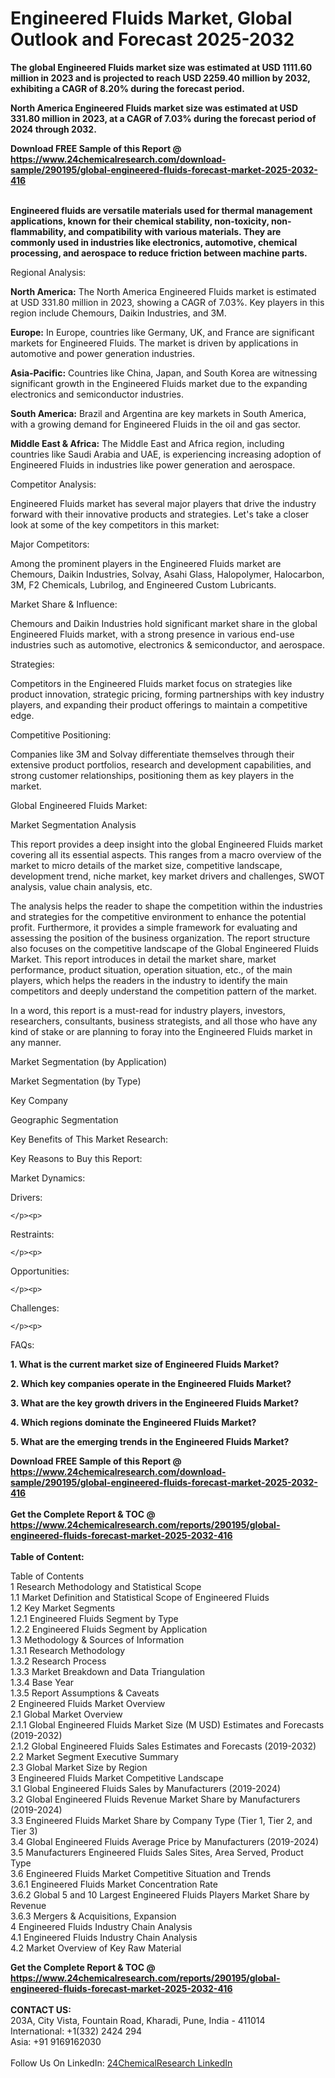 <h1>Engineered Fluids Market, Global Outlook and Forecast 2025-2032</h1><p><strong>The global Engineered Fluids market size was estimated at USD 1111.60 million in 2023 and is projected to reach USD 2259.40 million by 2032, exhibiting a CAGR of 8.20% during the forecast period. </strong></p><p>
</p><p><strong>North America Engineered Fluids market size was estimated at USD 331.80 million in 2023, at a CAGR of 7.03% during the forecast period of 2024 through 2032.</strong></p><div><b>Download FREE Sample of this Report @ 
            <a href="https://www.24chemicalresearch.com/download-sample/290195/global-engineered-fluids-forecast-market-2025-2032-416">
            https://www.24chemicalresearch.com/download-sample/290195/global-engineered-fluids-forecast-market-2025-2032-416</a></b></div><br><p>
</p><p><strong>Engineered fluids are versatile materials used for thermal management applications, known for their chemical stability, non-toxicity, non-flammability, and compatibility with various materials. They are commonly used in industries like electronics, automotive, chemical processing, and aerospace to reduce friction between machine parts.</strong></p><p>
Regional Analysis:</p><p>
</p><p><strong>North America:</strong> The North America Engineered Fluids market is estimated at USD 331.80 million in 2023, showing a CAGR of 7.03%. Key players in this region include Chemours, Daikin Industries, and 3M.</p><p>
</p><p><strong>Europe:</strong> In Europe, countries like Germany, UK, and France are significant markets for Engineered Fluids. The market is driven by applications in automotive and power generation industries.</p><p>
</p><p><strong>Asia-Pacific:</strong> Countries like China, Japan, and South Korea are witnessing significant growth in the Engineered Fluids market due to the expanding electronics and semiconductor industries.</p><p>
</p><p><strong>South America:</strong> Brazil and Argentina are key markets in South America, with a growing demand for Engineered Fluids in the oil and gas sector.</p><p>
</p><p><strong>Middle East &amp; Africa:</strong> The Middle East and Africa region, including countries like Saudi Arabia and UAE, is experiencing increasing adoption of Engineered Fluids in industries like power generation and aerospace.</p><p>
Competitor Analysis:</p><p>
</p><p>Engineered Fluids market has several major players that drive the industry forward with their innovative products and strategies. Let's take a closer look at some of the key competitors in this market:</p><p>
Major Competitors:</p><p>
</p><p>Among the prominent players in the Engineered Fluids market are Chemours, Daikin Industries, Solvay, Asahi Glass, Halopolymer, Halocarbon, 3M, F2 Chemicals, Lubrilog, and Engineered Custom Lubricants.</p><p>
Market Share &amp; Influence:</p><p>
</p><p>Chemours and Daikin Industries hold significant market share in the global Engineered Fluids market, with a strong presence in various end-use industries such as automotive, electronics &amp; semiconductor, and aerospace.</p><p>
Strategies:</p><p>
</p><p>Competitors in the Engineered Fluids market focus on strategies like product innovation, strategic pricing, forming partnerships with key industry players, and expanding their product offerings to maintain a competitive edge.</p><p>
Competitive Positioning:</p><p>
</p><p>Companies like 3M and Solvay differentiate themselves through their extensive product portfolios, research and development capabilities, and strong customer relationships, positioning them as key players in the market.</p><p>
Global Engineered Fluids Market:</p><p>
Market Segmentation Analysis</p><p>
</p><p>This report provides a deep insight into the global Engineered Fluids market covering all its essential aspects. This ranges from a macro overview of the market to micro details of the market size, competitive landscape, development trend, niche market, key market drivers and challenges, SWOT analysis, value chain analysis, etc.</p><p>
</p><p>The analysis helps the reader to shape the competition within the industries and strategies for the competitive environment to enhance the potential profit. Furthermore, it provides a simple framework for evaluating and assessing the position of the business organization. The report structure also focuses on the competitive landscape of the Global Engineered Fluids Market. This report introduces in detail the market share, market performance, product situation, operation situation, etc., of the main players, which helps the readers in the industry to identify the main competitors and deeply understand the competition pattern of the market.</p><p>
</p><p>In a word, this report is a must-read for industry players, investors, researchers, consultants, business strategists, and all those who have any kind of stake or are planning to foray into the Engineered Fluids market in any manner.</p><p>
Market Segmentation (by Application)</p><p>
</p><p>
Market Segmentation (by Type)</p><p>
</p><p>
Key Company</p><p>
</p><p>
Geographic Segmentation</p><p>
</p><p>
Key Benefits of This Market Research:</p><p>
</p><p>
Key Reasons to Buy this Report:</p><p>
</p><p>
Market Dynamics:</p><p>
Drivers:</p><p>

	</p><p>
Restraints:</p><p>

	</p><p>
Opportunities:</p><p>

	</p><p>
Challenges:</p><p>

	</p><p>

FAQs:</p><p>
</p><p><strong>1. What is the current market size of Engineered Fluids Market?</strong></p><p>
</p><p>
</p><p><strong>2. Which key companies operate in the Engineered Fluids Market?</strong></p><p>
</p><p>
</p><p><strong>3. What are the key growth drivers in the Engineered Fluids Market?</strong></p><p>
</p><p>
</p><p><strong>4. Which regions dominate the Engineered Fluids Market?</strong></p><p>
</p><p>
</p><p><strong>5. What are the emerging trends in the Engineered Fluids Market?</strong></p><p>
</p><div><b>Download FREE Sample of this Report @ 
            <a href="https://www.24chemicalresearch.com/download-sample/290195/global-engineered-fluids-forecast-market-2025-2032-416">
            https://www.24chemicalresearch.com/download-sample/290195/global-engineered-fluids-forecast-market-2025-2032-416</a></b></div><br><div><b>Get the Complete Report & TOC @ 
            <a href="https://www.24chemicalresearch.com/reports/290195/global-engineered-fluids-forecast-market-2025-2032-416">
            https://www.24chemicalresearch.com/reports/290195/global-engineered-fluids-forecast-market-2025-2032-416</a></b></div><br>
            <b>Table of Content:</b><p>Table of Contents<br />
1 Research Methodology and Statistical Scope<br />
1.1 Market Definition and Statistical Scope of Engineered Fluids<br />
1.2 Key Market Segments<br />
1.2.1 Engineered Fluids Segment by Type<br />
1.2.2 Engineered Fluids Segment by Application<br />
1.3 Methodology & Sources of Information<br />
1.3.1 Research Methodology<br />
1.3.2 Research Process<br />
1.3.3 Market Breakdown and Data Triangulation<br />
1.3.4 Base Year<br />
1.3.5 Report Assumptions & Caveats<br />
2 Engineered Fluids Market Overview<br />
2.1 Global Market Overview<br />
2.1.1 Global Engineered Fluids Market Size (M USD) Estimates and Forecasts (2019-2032)<br />
2.1.2 Global Engineered Fluids Sales Estimates and Forecasts (2019-2032)<br />
2.2 Market Segment Executive Summary<br />
2.3 Global Market Size by Region<br />
3 Engineered Fluids Market Competitive Landscape<br />
3.1 Global Engineered Fluids Sales by Manufacturers (2019-2024)<br />
3.2 Global Engineered Fluids Revenue Market Share by Manufacturers (2019-2024)<br />
3.3 Engineered Fluids Market Share by Company Type (Tier 1, Tier 2, and Tier 3)<br />
3.4 Global Engineered Fluids Average Price by Manufacturers (2019-2024)<br />
3.5 Manufacturers Engineered Fluids Sales Sites, Area Served, Product Type<br />
3.6 Engineered Fluids Market Competitive Situation and Trends<br />
3.6.1 Engineered Fluids Market Concentration Rate<br />
3.6.2 Global 5 and 10 Largest Engineered Fluids Players Market Share by Revenue<br />
3.6.3 Mergers & Acquisitions, Expansion<br />
4 Engineered Fluids Industry Chain Analysis<br />
4.1 Engineered Fluids Industry Chain Analysis<br />
4.2 Market Overview of Key Raw Material</p><div><b>Get the Complete Report & TOC @ 
            <a href="https://www.24chemicalresearch.com/reports/290195/global-engineered-fluids-forecast-market-2025-2032-416">
            https://www.24chemicalresearch.com/reports/290195/global-engineered-fluids-forecast-market-2025-2032-416</a></b></div><br><b>CONTACT US:</b><br>
            203A, City Vista, Fountain Road, Kharadi, Pune, India - 411014<br>
            International: +1(332) 2424 294<br>
            Asia: +91 9169162030 <br><br>
            Follow Us On LinkedIn: <a href="https://www.linkedin.com/company/24chemicalresearch/">24ChemicalResearch LinkedIn</a>